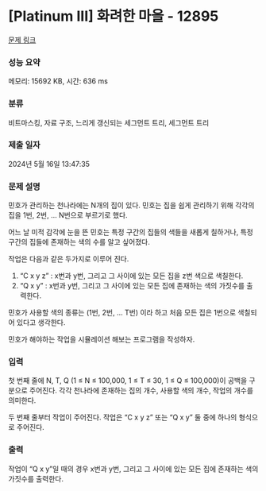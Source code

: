 # [Platinum III] 화려한 마을 - 12895 

[문제 링크](https://www.acmicpc.net/problem/12895) 

### 성능 요약

메모리: 15692 KB, 시간: 636 ms

### 분류

비트마스킹, 자료 구조, 느리게 갱신되는 세그먼트 트리, 세그먼트 트리

### 제출 일자

2024년 5월 16일 13:47:35

### 문제 설명

<p>민호가 관리하는 천나라에는 N개의 집이 있다. 민호는 집을 쉽게 관리하기 위해 각각의 집을 1번, 2번, … N번으로 부르기로 했다.</p>

<p>어느 날 미적 감각에 눈을 뜬 민호는 특정 구간의 집들의 색들을 새롭게 칠하거나, 특정 구간의 집들에 존재하는 색의 수를 알고 싶어졌다.</p>

<p>작업은 다음과 같은 두가지로 이루어 진다.</p>

<ol>
	<li>“C x y z” : x번과 y번, 그리고 그 사이에 있는 모든 집을 z번 색으로 색칠한다.</li>
	<li>“Q x y” : x번과 y번, 그리고 그 사이에 있는 모든 집에 존재하는 색의 가짓수를 출력한다.</li>
</ol>

<p>민호가 사용할 색의 종류는 (1번, 2번, … T번) 이라 하고 처음 모든 집은 1번으로 색칠되어 있다고 생각한다.</p>

<p>민호가 해야하는 작업을 시뮬레이션 해보는 프로그램을 작성하자.</p>

### 입력 

 <p>첫 번째 줄에 N, T, Q (1 ≤ N ≤ 100,000, 1 ≤ T ≤ 30, 1 ≤ Q ≤ 100,000)이 공백을 구분으로 주어진다. 각각 천나라에 존재하는 집의 개수, 사용할 색의 개수, 작업의 개수를 의미한다.</p>

<p>두 번째 줄부터 작업이 주어진다. 작업은 “C x y z” 또는 “Q x y” 둘 중에 하나의 형식으로 주어진다.</p>

### 출력 

 <p>작업이 “Q x y”일 때의 경우 x번과 y번, 그리고 그 사이에 있는 모든 집에 존재하는 색의 가짓수를 출력한다.</p>

